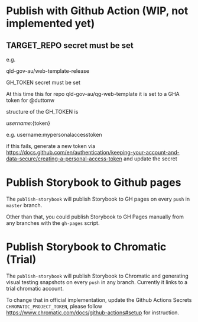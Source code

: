 # Publish with Github Action (WIP, not implemented yet)
## TARGET_REPO secret must be set

e.g.

qld-gov-au/web-template-release

GH_TOKEN secret must be set

At this time this for repo qld-gov-au/qg-web-template it is set to a GHA token for @duttonw

structure of the GH_TOKEN is

${username}:${token}

e.g. username:mypersonalaccesstoken

if this fails, generate a new token via
https://docs.github.com/en/authentication/keeping-your-account-and-data-secure/creating-a-personal-access-token
and update the secret

# Publish Storybook to Github pages

The `publish-storybook` will publish Storybook to GH pages on every `push` in `master` branch.

Other than that, you could publish Storybook to GH Pages manually from any branches with the `gh-pages` script.

# Publish Storybook to Chromatic (Trial)

The `publish-storybook` will publish Storybook to Chromatic and generating visual testing snapshots on every `push` in any branch. Currently it links to a trial chromatic account.

To change that in official implementation, update the Github Actions Secrets `CHROMATIC_PROJECT_TOKEN`, 
please follow https://www.chromatic.com/docs/github-actions#setup for instruction.
